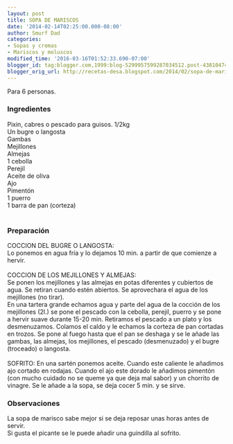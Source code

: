 ```yaml
---
layout: post
title: SOPA DE MARISCOS
date: '2014-02-14T02:25:00.000-08:00'
author: Smurf Dad
categories:
- Sopas y cremas
- Mariscos y moluscos
modified_time: '2016-03-16T01:52:33.690-07:00'
blogger_id: tag:blogger.com,1999:blog-5299957599287034512.post-43810474948118105
blogger_orig_url: http://recetas-desa.blogspot.com/2014/02/sopa-de-mariscos.html
---
```


Para 6 personas.<br><h3>Ingredientes</h3><p>Pixin, cabres o pescado para guisos. 1/2kg<br/>Un bugre o langosta<br/>Gambas<br/>Mejillones<br/>Almejas<br/>1 cebolla<br/>Perejil<br/>Aceite de oliva<br/>Ajo<br/>Piment&oacute;n<br/>1 puerro<br/>1 barra de pan (corteza)<br/><br/></p><h3>Preparaci&oacute;n</h3><p>COCCION DEL BUGRE O LANGOSTA:<br/>Lo ponemos en agua fr&iacute;a y lo dejamos 10 min. a partir de que comienze a hervir.<br/><br/>COCCION DE LOS MEJILLONES Y ALMEJAS:<br/>Se ponen los mejillones y las almejas en potas diferentes y cubiertos de agua. Se retiran cuando est&eacute;n abiertos. Se aprovechara el agua de los mejillones (no tirar).<br/>En una tartera grande echamos agua y parte del agua de la cocci&oacute;n de los mejillones (2l.) se pone el pescado con la cebolla, perejil, puerro y se pone a hervir suave durante 15-20 min. Retiramos el pescado a un plato y los desmenuzamos. Colamos el caldo y le echamos la corteza de pan cortadas en trozos. Se pone al fuego hasta que el pan se deshaga y se le a&ntilde;ade las gambas, las almejas, los mejillones, el pescado (desmenuzado) y el bugre (troceado) o langosta.<br/><br/>SOFRITO: En una sart&eacute;n ponemos aceite. Cuando este caliente le a&ntilde;adimos ajo cortado en rodajas. Cuando el ajo este dorado le a&ntilde;adimos piment&oacute;n (con mucho cuidado no se queme ya que deja mal sabor) y un chorrito de vinagre. Se le a&ntilde;ade a la sopa, se deja cocer 5 min. y se sirve.</p><h3>Observaciones</h3><p>La sopa de marisco sabe mejor si se deja reposar unas horas antes de servir.<br/>Si gusta el picante se le puede a&ntilde;adir una guindilla al sofrito.</p>